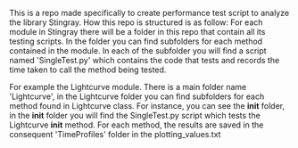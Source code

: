 This is a repo made specifically to create performance test script to analyze the library Stingray.
How this repo is structured is as follow:
For each module in Stingray there will be a folder in this repo that contain all its testing scripts.
In the folder you can find subfolders for each method contained in the module.
In each of the subfolder you will find a script named 'SingleTest.py' which contains the code that tests and records the time taken to call the method being tested.

For example the Lightcurve module.
There is a main folder name 'Lightcurve', in the Lightcurve folder you can find subfolders for each method found in Lightcurve class.
For instance, you can see the __init__ folder, in the __init__ folder you will find the SingleTest.py script which tests the Lightcurve __init__ method.
For each method, the results are saved in the consequent 'TimeProfiles' folder in the plotting_values.txt
